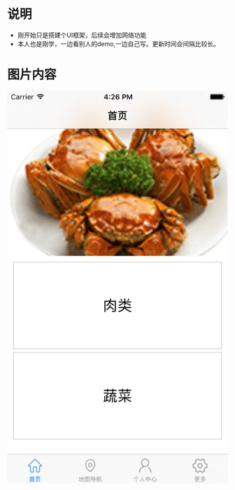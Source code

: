 # 说明
* 刚开始只是搭建个UI框架，后续会增加网络功能
* 本人也是刚学，一边看别人的demo,一边自己写。更新时间会间隔比较长。




# 图片内容
![截屏](https://raw.githubusercontent.com/429329513wanting/RCTDemo/master/Simulator%20Screen%20Shot%202015%E5%B9%B412%E6%9C%8811%E6%97%A5%20%E4%B8%8B%E5%8D%884.26.05.png)